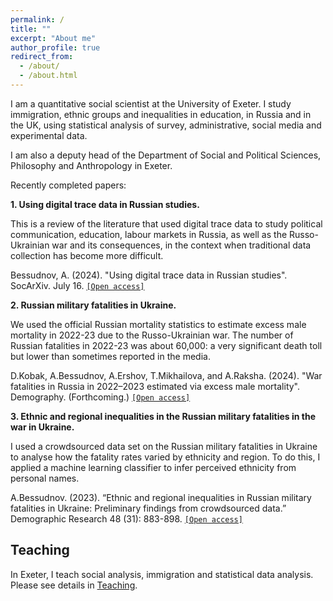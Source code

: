```yaml
---
permalink: /
title: ""
excerpt: "About me"
author_profile: true
redirect_from: 
  - /about/
  - /about.html
---
```


I am a quantitative social scientist at the University of Exeter. I study immigration, ethnic groups and inequalities in education, in Russia and in the UK, using statistical analysis of survey, administrative, social media and experimental data.

I am also a deputy head of the Department of Social and Political Sciences, Philosophy and Anthropology in Exeter.

Recently completed papers:

**1. Using digital trace data in Russian studies.**

This is a review of the literature that used digital trace data to study political communication, education, labour markets in Russia, as well as the Russo-Ukrainian war and its consequences, in the context when traditional data collection has become more difficult.

Bessudnov, A. (2024). "Using digital trace data in Russian studies". SocArXiv. July 16. [`[Open access]`](https://doi.org/10.31235/osf.io/825cu)

**2. Russian military fatalities in Ukraine.**

We used the official Russian mortality statistics to estimate excess male mortality in 2022-23 due to the Russo-Ukrainian war. The number of Russian fatalities in 2022-23 was about 60,000: a very significant death toll but lower than sometimes reported in the media.

D.Kobak, A.Bessudnov, A.Ershov, T.Mikhailova, and A.Raksha. (2024). "War fatalities in Russia in 2022–2023 estimated via excess male mortality". Demography. (Forthcoming.) [`[Open access]`](https://doi.org/10.31235/osf.io/xcrme)

**3. Ethnic and regional inequalities in the Russian military fatalities in the war in Ukraine.**

I used a crowdsourced data set on the Russian military fatalities in Ukraine to analyse how the fatality rates varied by ethnicity and region. To do this, I applied a machine learning classifier to infer perceived ethnicity from personal names.

A.Bessudnov. (2023).  “Ethnic and regional inequalities in Russian military fatalities in Ukraine: Preliminary findings from crowdsourced data.” Demographic Research 48 (31): 883-898. [`[Open access]`](https://doi.org/10.4054/DemRes.2023.48.31)

Teaching
---

In Exeter, I teach social analysis, immigration and statistical data analysis. Please see details in [Teaching](/teaching).


